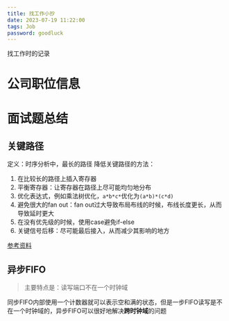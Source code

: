 ```yaml
---
title: 找工作小抄
date: 2023-07-19 11:22:00
tags: Job
password: goodluck
---
```


找工作时的记录

<!--more-->

# 公司职位信息

# 面试题总结

## 关键路径

定义：时序分析中，最长的路径
降低关键路径的方法：

1. 在比较长的路径上插入寄存器
2. 平衡寄存器：让寄存器在路径上尽可能均匀地分布
3. 优化表达式，例如乘法树优化，`a*b*c*`优化为`(a*b)*(c*d)`
4. 避免很大的fan out：fan out过大导致布局布线的时候，布线长度更长，从而导致延时更大
5. 在没有优先级的时候，使用case避免if-else
6. 关键信号后移：尽可能最后接入，从而减少其影响的地方

[参考资料](https://mp.weixin.qq.com/s?__biz=MzkxNzM0NDQ1OQ==&mid=2247484206&idx=1&sn=cba8d216e54f0d7489d9f27b5ac4c8b1&chksm=c1435a8af634d39c1be44dbeec49835a0d492b707f70bb7103abf7c51f88745f7293eb3b13c2&scene=21#wechat_redirect)

## 异步FIFO

> 主要特点是：读写端口不在一个时钟域

同步FIFO内部使用一个计数器就可以表示空和满的状态，但是一步FIFO读写是不在一个时钟域的，异步FIFO可以很好地解决**跨时钟域**的问题
